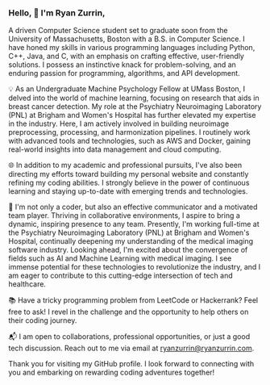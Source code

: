 ### Hello, 👋 I'm Ryan Zurrin, 

A driven Computer Science student set to graduate soon from the University of Massachusetts, Boston with a B.S. in Computer Science. I have honed my skills in various programming languages including Python, C++, Java, and C, with an emphasis on crafting effective, user-friendly solutions. I possess an instinctive knack for problem-solving, and an enduring passion for programming, algorithms, and API development.

💡 As an Undergraduate Machine Psychology Fellow at UMass Boston, I delved into the world of machine learning, focusing on research that aids in breast cancer detection. My role at the Psychiatry Neuroimaging Laboratory (PNL) at Brigham and Women's Hospital has further elevated my expertise in the industry. Here, I am actively involved in building neuroimage preprocessing, processing, and harmonization pipelines. I routinely work with advanced tools and technologies, such as AWS and Docker, gaining real-world insights into data management and cloud computing.

🌐 In addition to my academic and professional pursuits, I've also been directing my efforts toward building my personal website and constantly refining my coding abilities. I strongly believe in the power of continuous learning and staying up-to-date with emerging trends and technologies.

👥 I'm not only a coder, but also an effective communicator and a motivated team player. Thriving in collaborative environments, I aspire to bring a dynamic, inspiring presence to any team. Presently, I'm working full-time at the Psychiatry Neuroimaging Laboratory (PNL) at Brigham and Women's Hospital, continually deepening my understanding of the medical imaging software industry. Looking ahead, I'm excited about the convergence of fields such as AI and Machine Learning with medical imaging. I see immense potential for these technologies to revolutionize the industry, and I am eager to contribute to this cutting-edge intersection of tech and healthcare.

📚 Have a tricky programming problem from LeetCode or Hackerrank? Feel free to ask! I revel in the challenge and the opportunity to help others on their coding journey.

📬 I am open to collaborations, professional opportunities, or just a good tech discussion. Reach out to me via email at ryanzurrin@ryanzurrin.com.

Thank you for visiting my GitHub profile. I look forward to connecting with you and embarking on rewarding coding adventures together!

<!--
**RyanZurrin/RyanZurrin** is a ✨ _special_ ✨ repository because its `README.md` (this file) appears on your GitHub profile.

Here are some ideas to get you started:

- 🔭 I’m currently working on ...
- 🌱 I’m currently learning ...
- 👯 I’m looking to collaborate on ...
- 🤔 I’m looking for help with ...
- 💬 Ask me about ...
- 📫 How to reach me: ...
- 😄 Pronouns: ...
- ⚡ Fun fact: ...

## GitHub Stats
![Your Repository's Stats](https://github-readme-stats.vercel.app/api?username=RyanZurrin&show_icons=true)

## Random Joke Generator
![Jokes Card](https://readme-jokes.vercel.app/api)

## Most Used Languages
![Your Repository's Stats](https://github-readme-stats.vercel.app/api/top-langs/?username=RyanZurrin&theme=blue-green)
## Profile View Counter
![Profile View Counter](https://komarev.com/ghpvc/?username=RyanZurrin)
## Contributors Badge
![Your Repository's Stats](https://contrib.rocks/image?repo=RyanZurrin/PhysicsFormulaClass_lessDependecnies)
-->







